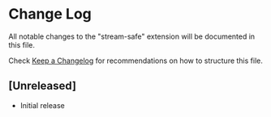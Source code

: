 # Change Log

All notable changes to the "stream-safe" extension will be documented in this file.

Check [Keep a Changelog](http://keepachangelog.com/) for recommendations on how to structure this file.

## [Unreleased]

- Initial release